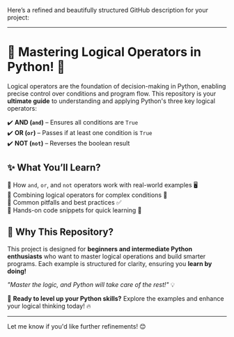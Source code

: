 Here’s a refined and beautifully structured GitHub description for your project:  

---

# 🧠 **Mastering Logical Operators in Python!** 🚀  

Logical operators are the foundation of decision-making in Python, enabling precise control over conditions and program flow. This repository is your **ultimate guide** to understanding and applying Python's three key logical operators:  

✔️ **AND (`and`)** – Ensures all conditions are `True`  
✔️ **OR (`or`)** – Passes if at least one condition is `True`  
✔️ **NOT (`not`)** – Reverses the boolean result  

## ✨ **What You’ll Learn?**  
🔹 How `and`, `or`, and `not` operators work with real-world examples 🖥️  
🔹 Combining logical operators for complex conditions 🔄  
🔹 Common pitfalls and best practices ✅  
🔹 Hands-on code snippets for quick learning 📝  

## 📌 **Why This Repository?**  
This project is designed for **beginners and intermediate Python enthusiasts** who want to master logical operations and build smarter programs. Each example is structured for clarity, ensuring you **learn by doing!**  

_"Master the logic, and Python will take care of the rest!"_ 💡  

🚀 **Ready to level up your Python skills?** Explore the examples and enhance your logical thinking today! 🔥  

---  

Let me know if you'd like further refinements! 😊